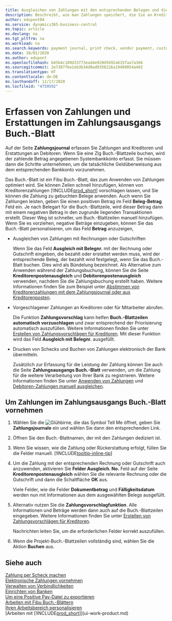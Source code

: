 ```yaml
---
title: Ausgleichen von Zahlungen mit den entsprechenden Belegen und diese buchen| Microsoft Docs
description: Beschreibt, wie man Zahlungen speichert, die Sie an Kreditoren und Erstattungen leisten, die Sie den Debitoren erstellen.
author: edupont04
ms.service: dynamics365-business-central
ms.topic: article
ms.devlang: na
ms.tgt_pltfrm: na
ms.workload: na
ms.search.keywords: payment journal, print check, vendor payment, customer refund, creditor, debt, balance due, AP
ms.date: 10/01/2020
ms.author: edupont
ms.openlocfilehash: b45b4c109d33773ead4e920d5692a615faa7a366
ms.sourcegitcommit: 2e7307fbe1eb3b34d0ad9356226a19409054a402
ms.translationtype: HT
ms.contentlocale: de-DE
ms.lasthandoff: 12/17/2020
ms.locfileid: "4759592"
---
```

# <a name="record-payments-and-refunds-in-the-payment-journal"></a>Erfassen von Zahlungen und Erstattungen im Zahlungsausgangs Buch.-Blatt

Auf der Seite **Zahlungsjournal** erfassen Sie Zahlungen and Kreditoren und Erstattungen an Debitoren. Wenn Sie eine Zlg Buch.-Blattzeile buchen, wird der zahlende Betrag angegebenen Systembankkonto erfasst. Sie müssen dann die Schritte unternehmen, um die tatsächliche Geldüberweisung aus dem entsprechenden Bankkonto vorzunehmen.  

Das Buch.-Blatt ist ein Fibu Buch.-Blatt, das zum Anwenden von Zahlungen optimiert wird. Sie können Zeilen schnell hinzufügen, können von Kreditorenzahlungen [!INCLUDE[prod_short](includes/prod_short.md)] vorschlagen lassen, und Sie können die Zahlung zu gebuchten Belege anwenden. Auch wenn Sie Zahlungen leisten, geben Sie einen positiven Betrag im Feld **Beleg-Betrag** Feld ein. Je nach Belegart für die Buch.-Blattzeile, wird dieser Betrag dann mit einem negativen Betrag in den zugrunde liegenden Transaktionen erstellt. Dieser Weg ist schneller, um Buch.-Blattzeilen manuell hinzufügen. Wenn Sie es vorziehen, negative Beträge einzugeben, können Sie das Buch.-Blatt personalisieren, um das Feld **Betrag** anzuzeigen,  

- Ausgleichen von Zahlungen mit Rechnungen oder Gutschriften

    Wenn Sie das Feld **Ausgleich mit Belegnr.** mit der Rechnung oder Gutschrift eingeben, die bezahlt oder erstattet werden muss, wird der entsprechende Beleg, der bezahlt wird festgelegt, wenn Sie das Buch.-Blatt buchen. Dies wird als Bündelung bezeichnet. Als Alternative zum Anwenden während der Zahlungsbuchung, können Sie die Seite **Kreditorenpostenausgleich** und **Debitorenpostenausgleich** verwenden, nachdem Sie die Zahlungsbuchung erstellt haben. Weitere Informationen finden Sie zum Beispiel unter [Abstimmen von Kreditorenzahlungen mit dem Zahlungsjournal oder aus Kreditorenposten](payables-how-apply-purchase-transactions-manually.md).  

- Vorgeschlagener Zahlungen an Kreditoren oder für Mitarbeiter abrufen.

    Die Funktion **Zahlungsvorschlag** kann helfen **Buch.-Blattzeilen automatisch vorzuschlagen** und zwar entsprechend der Priorisierung automatisch auszufüllen. Weitere Informationen finden Sie unter [Erstellen von Zahlungsvorschlägen für Kreditoren](payables-how-suggest-vendor-payments.md). Mit dieser Funktion wird das Feld **Ausgleich mit Belegnr.** ausgefüllt.  

- Drucken von Schecks und Buchen von Zahlungen elektronisch der Bank übermitteln.

    Zusätzlich zur Erfassung für die Leistung der Zahlung können Sie auch die Seite **Zahlungsausgangs Buch.-Blatt** verwenden, um die Zahlung für die weitere Verarbeitung von Ihrer Bank zu registrieren. Weitere Informationen finden Sie unter [Anwenden von Zahlungen](payables-how-work-checks.md) und [Debitoren-Zahlungen manuell ausgleichen](finance-make-payments-with-bank-data-conversion-service-or-sepa-credit-transfer.md#exporting-payments-to-a-bank-file).  

## <a name="to-make-payments-in-the-payment-journal"></a>Um Zahlungen im Zahlungsausgangs Buch.-Blatt vornehmen

1. Wählen Sie die ![Glühbirne, die das Symbol Tell Me öffnet](media/ui-search/search_small.png "Was möchten Sie tun?"), geben Sie **Zahlungsjournale** ein und wählen Sie dann den entsprechenden Link.
2. Öffnen Sie den Buch.-Blattnamen, der mit den Zahlungen dediziert ist.
3. Wenn Sie wissen, wie die Zahlung oder Rückerstattung erfolgt, füllen Sie die Felder manuell. [!INCLUDE[tooltip-inline-tip](includes/tooltip-inline-tip_md.md)]
4. Um die Zahlung mit der entsprechenden Rechnung oder Gutschrift auch anzuwenden, aktivieren Sie **Felder Ausgleich. No.** Feld auf der Seite **Kreditorenpostenausgleich** wählen Sie die relevante Rechnung oder die Gutschrift und dann die Schaltfläche **OK** aus.

    Viele Felder, wie die Felder **Dokumentbetrag** und **Fälligkeitsdatum** werden nun mit Informationen aus dem ausgewählten Belegs ausgefüllt.
5. Alternativ nutzen Sie die **Zahlungsvorschlagfunktion**. Alle Informationen und Beträge werden dann auch auf die Buch.-Blattzeilen eingegeben. Weitere Informationen finden Sie unter [Erstellen von Zahlungsvorschlägen für Kreditoren](payables-how-suggest-vendor-payments.md).

    Nachrichten leiten Sie, um die erforderlichen Felder korrekt auszufüllen.
6.  Wenn die Projekt-Buch.-Blattzeilen vollständig sind, wählen Sie die Aktion **Buchen** aus.

## <a name="see-also"></a>Siehe auch
[Zahlung per Scheck machen](payables-how-work-checks.md)  
[Elektronische Zahlungen vornehmen](finance-make-payments-with-bank-data-conversion-service-or-sepa-credit-transfer.md#exporting-payments-to-a-bank-file)  
[Verwalten von Verbindlichkeiten](payables-manage-payables.md)  
[Einrichten von Banken](bank-setup-banking.md)  
[Um eine Positive Pay-Datei zu exportieren](finance-how-positive-pay.md)  
[Arbeiten mit Fibu Buch.-Blättern](ui-work-general-journals.md)  
[Ihren Arbeitsbereich personalisieren](ui-personalization-user.md)  
[Arbeiten mit [!INCLUDE[prod_short](includes/prod_short.md)]](ui-work-product.md)  
